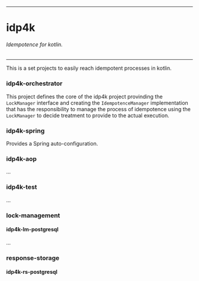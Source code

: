 -----------------
# idp4k

###### _Idempotence for kotlin._

-----------------

This is a set projects to easily reach idempotent processes in kotlin.

### idp4k-orchestrator

This project defines the core of the idp4k project provinding the `LockManager` interface and creating the `IdempotenceManager` implementation that has the responsibility to manage the process of idempotence using the `LockManager` to decide treatment to provide to the actual execution.

### idp4k-spring

Provides a Spring auto-configuration.

### idp4k-aop

...

### idp4k-test

...

### lock-management
#### idp4k-lm-postgresql

...

### response-storage
#### idp4k-rs-postgresql
